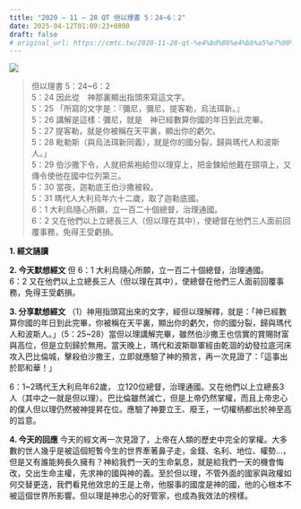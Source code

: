 ```yaml
---
title: "2020 – 11 – 28 QT 但以理書 5：24~6：2"
date: 2025-04-12T01:09:23+0800
draft: false
# original_url: https://cmtc.tw/2020-11-28-qt-%e4%bd%86%e4%bb%a5%e7%90%86%e6%9b%b8-5%ef%bc%9a246%ef%bc%9a2
---
```


![](/images/qt.jpg)
> 但以理書 5：24\~6：2  
> 5：24 因此從　神那裏顯出指頭來寫這文字。  
> 5：25 「所寫的文字是：『彌尼，彌尼，提客勒，烏法珥新。』  
> 5：26 講解是這樣：彌尼，就是　神已經數算你國的年日到此完畢。  
> 5：27 提客勒，就是你被稱在天平裏，顯出你的虧欠。  
> 5：28 毗勒斯（與烏法珥新同義），就是你的國分裂，歸與瑪代人和波斯人。」  
> 5：29 伯沙撒下令，人就把紫袍給但以理穿上，把金鍊給他戴在頸項上，又傳令使他在國中位列第三。  
> 5：30 當夜，迦勒底王伯沙撒被殺。  
> 5：31 瑪代人大利烏年六十二歲，取了迦勒底國。  
> 6：1 大利烏隨心所願，立一百二十個總督，治理通國。  
> 6：2 又在他們以上立總長三人（但以理在其中），使總督在他們三人面前回覆事務，免得王受虧損。

**1. 經文誦讀**

**2.  今天默想經文**
但 6：1 大利烏隨心所願，立一百二十個總督，治理通國。  
6：2 又在他們以上立總長三人（但以理在其中），使總督在他們三人面前回覆事務，免得王受虧損。

**3. 分享默想經文**
（1）神用指頭寫出來的文字，經但以理解釋，就是：「神已經數算你國的年日到此完畢，你被稱在天平裏，顯出你的虧欠，你的國分裂，歸與瑪代人和波斯人。」（5：25\~28）當但以理講解完畢，雖然伯沙撒王也信實的賞賜財富與高位，但是立刻歸於無用。當天晚上，瑪代和波斯聯軍經由乾涸的幼發拉底河床攻入巴比倫城，擊殺伯沙撒王，立即就應驗了神的預言，再一次見證了：「這事出於耶和華！」

6：1\~2瑪代王大利烏年62歲， 立120位總督，治理通國。又在他們以上立總長3人（其中之一就是但以理）。巴比倫雖然滅亡，但是上帝仍然掌權，而且上帝忠心的僕人但以理仍然被神提昇在位。應驗了神要立王、廢王，一切權柄都出於神至高的旨意。

**4. 今天的回應**
今天的經文再一次見證了，上帝在人類的歷史中完全的掌權。大多數的世人幾乎是被這個短暫今生的世界牽著鼻子走，金錢、名利、地位、權勢…，但是又有誰能夠長久擁有？神給我們一天的生命氣息，就是給我們一天的機會悔改，交出生命主權，先求神的國與神的義。至於但以理，不管外面的國家與政權如何交替更迭，我們看見他效忠的王是上帝，他服事的國度是神的國，他的心根本不被這個世界所影響。但以理是神忠心的好管家，也成為我效法的榜樣。
